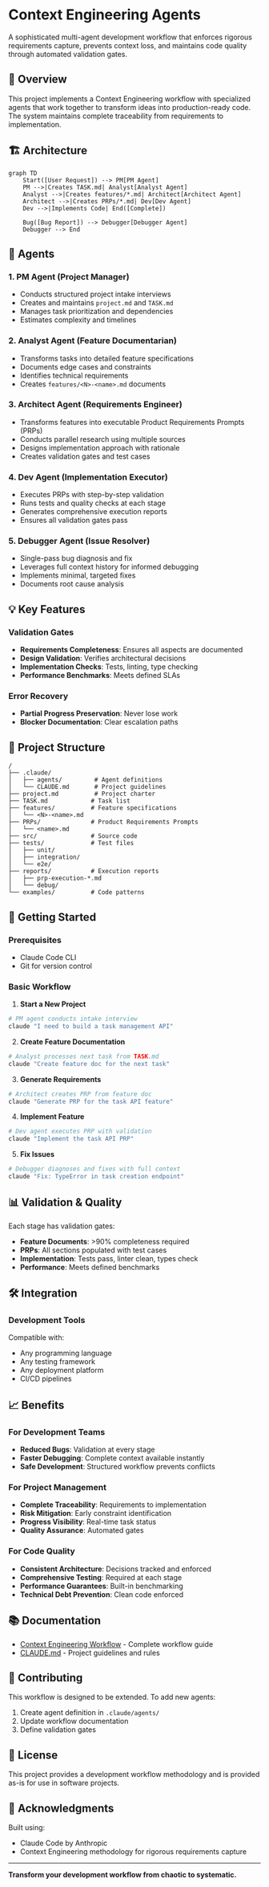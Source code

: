 # Context Engineering Agents

A sophisticated multi-agent development workflow that enforces rigorous requirements capture, prevents context loss, and maintains code quality through automated validation gates.

## 🎯 Overview

This project implements a Context Engineering workflow with specialized agents that work together to transform ideas into production-ready code. The system maintains complete traceability from requirements to implementation.

## 🏗️ Architecture

```mermaid
graph TD
    Start([User Request]) --> PM[PM Agent]
    PM -->|Creates TASK.md| Analyst[Analyst Agent]
    Analyst -->|Creates features/*.md| Architect[Architect Agent]
    Architect -->|Creates PRPs/*.md| Dev[Dev Agent]
    Dev -->|Implements Code| End([Complete])
    
    Bug([Bug Report]) --> Debugger[Debugger Agent]
    Debugger --> End
```

## 🤖 Agents

### 1. **PM Agent** (Project Manager)
- Conducts structured project intake interviews
- Creates and maintains `project.md` and `TASK.md`
- Manages task prioritization and dependencies
- Estimates complexity and timelines

### 2. **Analyst Agent** (Feature Documentarian)
- Transforms tasks into detailed feature specifications
- Documents edge cases and constraints
- Identifies technical requirements
- Creates `features/<N>-<name>.md` documents

### 3. **Architect Agent** (Requirements Engineer)
- Transforms features into executable Product Requirements Prompts (PRPs)
- Conducts parallel research using multiple sources
- Designs implementation approach with rationale
- Creates validation gates and test cases

### 4. **Dev Agent** (Implementation Executor)
- Executes PRPs with step-by-step validation
- Runs tests and quality checks at each stage
- Generates comprehensive execution reports
- Ensures all validation gates pass

### 5. **Debugger Agent** (Issue Resolver)
- Single-pass bug diagnosis and fix
- Leverages full context history for informed debugging
- Implements minimal, targeted fixes
- Documents root cause analysis

## 💡 Key Features

### Validation Gates
- **Requirements Completeness**: Ensures all aspects are documented
- **Design Validation**: Verifies architectural decisions
- **Implementation Checks**: Tests, linting, type checking
- **Performance Benchmarks**: Meets defined SLAs

### Error Recovery
- **Partial Progress Preservation**: Never lose work
- **Blocker Documentation**: Clear escalation paths

## 📁 Project Structure

```
/
├── .claude/
│   ├── agents/         # Agent definitions
│   └── CLAUDE.md       # Project guidelines
├── project.md          # Project charter
├── TASK.md            # Task list
├── features/          # Feature specifications
│   └── <N>-<name>.md
├── PRPs/              # Product Requirements Prompts
│   └── <name>.md
├── src/               # Source code
├── tests/             # Test files
│   ├── unit/
│   ├── integration/
│   └── e2e/
├── reports/           # Execution reports
│   ├── prp-execution-*.md
│   └── debug/
└── examples/          # Code patterns
```

## 🚀 Getting Started

### Prerequisites
- Claude Code CLI
- Git for version control

### Basic Workflow

1. **Start a New Project**
```bash
# PM agent conducts intake interview
claude "I need to build a task management API"
```

2. **Create Feature Documentation**
```bash
# Analyst processes next task from TASK.md
claude "Create feature doc for the next task"
```

3. **Generate Requirements**
```bash
# Architect creates PRP from feature doc
claude "Generate PRP for the task API feature"
```

4. **Implement Feature**
```bash
# Dev agent executes PRP with validation
claude "Implement the task API PRP"
```

5. **Fix Issues**
```bash
# Debugger diagnoses and fixes with full context
claude "Fix: TypeError in task creation endpoint"
```


## 📊 Validation & Quality

Each stage has validation gates:
- **Feature Documents**: >90% completeness required
- **PRPs**: All sections populated with test cases
- **Implementation**: Tests pass, linter clean, types check
- **Performance**: Meets defined benchmarks

## 🛠️ Integration

### Development Tools
Compatible with:
- Any programming language
- Any testing framework
- Any deployment platform
- CI/CD pipelines

## 📈 Benefits

### For Development Teams
- **Reduced Bugs**: Validation at every stage
- **Faster Debugging**: Complete context available instantly
- **Safe Development**: Structured workflow prevents conflicts

### For Project Management
- **Complete Traceability**: Requirements to implementation
- **Risk Mitigation**: Early constraint identification
- **Progress Visibility**: Real-time task status
- **Quality Assurance**: Automated gates

### For Code Quality
- **Consistent Architecture**: Decisions tracked and enforced
- **Comprehensive Testing**: Required at each stage
- **Performance Guarantees**: Built-in benchmarking
- **Technical Debt Prevention**: Clean code enforced

## 📚 Documentation

- [Context Engineering Workflow](docs/CONTEXT_ENGINEERING_WORKFLOW.md) - Complete workflow guide
- [CLAUDE.md](CLAUDE.md) - Project guidelines and rules

## 🤝 Contributing

This workflow is designed to be extended. To add new agents:
1. Create agent definition in `.claude/agents/`
2. Update workflow documentation
3. Define validation gates

## 📝 License

This project provides a development workflow methodology and is provided as-is for use in software projects.

## 🙏 Acknowledgments

Built using:
- Claude Code by Anthropic
- Context Engineering methodology for rigorous requirements capture

---

**Transform your development workflow from chaotic to systematic.**